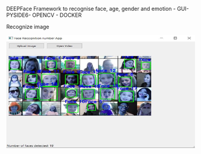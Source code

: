 DEEPFace Framework to recognise face, age, gender and emotion - GUI- PYSIDE6- OPENCV - DOCKER

Recognize image

<img src="https://github.com/proteus21/COMPUTER-VISION/blob/main/7_Face_recognation_number/Source/Face_image.JPG?raw=true" width="500" height ="300">
